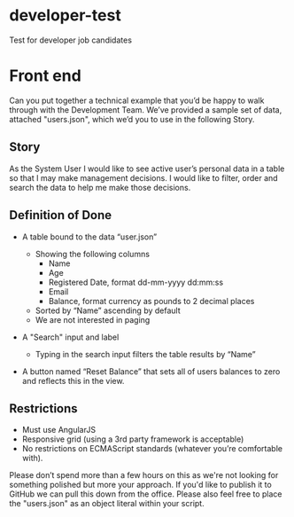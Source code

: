 # developer-test
Test for developer job candidates

# Front end

Can you put together a technical example that you’d be happy to walk through with the Development Team. We’ve provided a sample set of data, attached "users.json", which we’d you to use in the following Story. 

## Story
As the System User I would like to see active user’s personal data in a table so that I may make management decisions. I would like to filter, order and search the data to help me make those decisions.  

## Definition of Done
- A table bound to the data “user.json”
  - Showing the following columns
    - Name
    - Age
    - Registered Date, format dd-mm-yyyy dd:mm:ss
    - Email
    - Balance, format currency as pounds to 2 decimal places
  - Sorted by “Name” ascending by default
  - We are not interested in paging

- A "Search" input and label 
  - Typing in the search input filters the table results by “Name”
- A button named “Reset Balance” that sets all of users balances to zero and reflects this in the view.

## Restrictions
- Must use AngularJS
- Responsive grid (using a 3rd party framework is acceptable)
- No restrictions on ECMAScript standards (whatever you’re comfortable with).

Please don’t spend more than a few hours on this as we're not looking for something polished but more your approach. If you'd like to publish it to GitHub we can pull this down from the office. Please also feel free to place the "users.json" as an object literal within your script.
